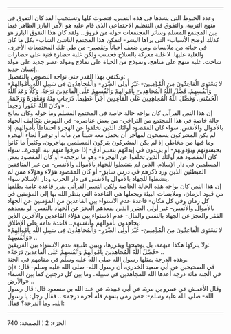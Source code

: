 ------------------------------------------------------------------------

وعدد الخيوط التي يشدها في هذه النفس، فتصوت كلها وتستجيب! لقد كان التفوق
في منهج التربية، والتفوق في التنظيم الاجتماعي الذي قام عليه هو الأمر
البارز الظاهر فيما بين المجتمع المسلم وسائر المجتمعات حوله من فروق..
ولقد كان هذا التفوق البارز هو كذلك أوضح الأسباب- التي يراها البشر- لتمكن
هذا المجتمع الناشئ الشاب- بكل ما كان في حياته من ملابسات ومن ضعف أحياناً
وتقصير- من طي تلك المجتمعات الأخرى، والغلبة عليها. لا غلبة معركة بالسلاح
فحسب ولكن غلبة حضارة فتية على حضارات شاخت. غلبة منهج على مناهج، ونموذج
من الحياة على نماذج ومولد عصر جديد على مولد إنسان جديد..  
ونكتفي بهذا القدر حتى نواجه النصوص بالتفصيل:  
«لا يَسْتَوِي الْقاعِدُونَ مِنَ الْمُؤْمِنِينَ- غَيْرُ أُولِي الضَّرَرِ- وَالْمُجاهِدُونَ فِي سَبِيلِ اللَّهِ
بِأَمْوالِهِمْ وَأَنْفُسِهِمْ. فَضَّلَ اللَّهُ الْمُجاهِدِينَ بِأَمْوالِهِمْ وَأَنْفُسِهِمْ عَلَى الْقاعِدِينَ دَرَجَةً،
وَكُلًّا وَعَدَ اللَّهُ الْحُسْنى. وَفَضَّلَ اللَّهُ الْمُجاهِدِينَ عَلَى الْقاعِدِينَ أَجْراً عَظِيماً. دَرَجاتٍ
مِنْهُ وَمَغْفِرَةً وَرَحْمَةً. وَكانَ اللَّهُ غَفُوراً رَحِيماً» ..  
إن هذا النص القرآني كان يواجه حالة خاصة في المجتمع المسلم وما حوله وكان
يعالج حالة خاصة في هذا المجتمع من التراخي- من بعض عناصره- في النهوض
بتكاليف الجهاد بالأموال والأنفس. سواء كان المقصود أولئك الذين تخلفوا عن
الهجرة احتفاظاً بأموالهم، إذ لم يكن المشركون يسمحون لمهاجر أن يحمل معه
شيئاً من ماله أو توفيراً لعناء الهجرة وما فيها من مخاطر، إذ لم يكن
المشركون يتركون المسلمين يهاجرون، وكثيراً ما كانوا يحبسونهم ويؤذونهم- أو
يزيدون في إيذائهم بتعبير أدق- إذا عرفوا منهم نية الهجرة.. سواء كان
المقصود هم أولئك الذين تخلفوا عن الهجرة- وهو ما نرجحه- أو كان المقصود
بعض المسلمين في دار الإسلام، الذين لم ينشطوا للجهاد بالأموال والأنفس- من
غير المنافقين المبطئين الذين ورد ذكرهم في درس سابق- أو كان المقصود هؤلاء
وهؤلاء ممن لم ينشطوا للجهاد بالأموال والأنفس في دار الحرب ودار الإسلام
سواء.  
إن هذا النص كان يواجه هذه الحالة الخاصة ولكن التعبير القرآني يقرر قاعدة
عامة يطلقها من قيود الزمان، وملابسات البيئة ويجعلها هي القاعدة التي ينظر
الله بها إلى المؤمنين في كل زمان وفي كل مكان- قاعدة عدم الاستواء بين
القاعدين من المؤمنين عن الجهاد بالأموال والأنفس- غير أولي الضرر الذين
يقعدهم العجز عن الجهاد بالنفس، او يقعدهم الفقر والعجز عن الجهاد بالنفس
والمال- عدم الاستواء بين هؤلاء القاعدين والآخرين الذين يجاهدون بأموالهم
وأنفسهم.. قاعدة عامة على الإطلاق:  
«لا يَسْتَوِي الْقاعِدُونَ مِنَ الْمُؤْمِنِينَ- غَيْرُ أُولِي الضَّرَرِ- وَالْمُجاهِدُونَ فِي سَبِيلِ اللَّهِ
بِأَمْوالِهِمْ وَأَنْفُسِهِمْ» ..  
ولا يتركها هكذا مبهمة، بل يوضحها ويقررها، ويبين طبيعة عدم الاستواء بين
الفريقين:  
«فَضَّلَ اللَّهُ الْمُجاهِدِينَ بِأَمْوالِهِمْ وَأَنْفُسِهِمْ عَلَى الْقاعِدِينَ دَرَجَةً» ..  
وهذه الدرجة يمثلها رسول الله صلى الله عليه وسلم في مقامهم في الجنة.  
في الصحيحين عن أبي سعيد الخدري، أن رسول الله- صلى الله عليه وسلم- قال:
«إن في الجنة مائة درجة أعدها الله للمجاهدين في سبيله. وما بين كل درجتين
كما بين السماء والأرض» ..  
وقال الأعمش عن عمرو بن مرة، عن أبي عبيدة، عن عبد الله بن مسعود قال: قال
رسول الله- صلى الله عليه وسلم-: «من رمى بسهم فله أجره درجة» .. فقال رجل:
يا رسول الله، وما الدرجة؟ فقال:

------------------------------------------------------------------------

الجزء: 2 ¦ الصفحة: 740

